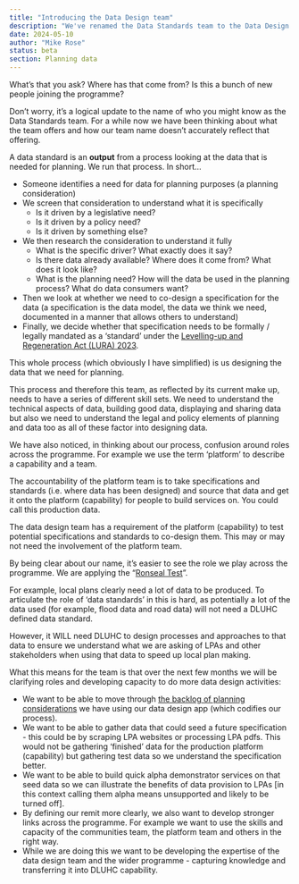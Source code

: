 ```yaml
---
title: "Introducing the Data Design team"
description: "We've renamed the Data Standards team to the Data Design team to more accurately reflect what they do."
date: 2024-05-10
author: "Mike Rose"
status: beta
section: Planning data
---
```


What’s that you ask? Where has that come from? Is this a bunch of new people joining the programme?

Don’t worry, it’s a logical update to the name of who you might know as the Data Standards team. For a while now we have been thinking about what the team offers and how our team name doesn’t accurately reflect that offering. 

A data standard is an **output** from a process looking at the data that is needed for planning. We run that process. In short…

* Someone identifies a need for data for planning purposes (a planning consideration)
* We screen that consideration to understand what it is specifically
  * Is it driven by a legislative need?
  * Is it driven by a policy need?
  * Is it driven by something else?
* We then research the consideration to understand it fully
  * What is the specific driver? What exactly does it say?
  * Is there data already available? Where does it come from? What does it look like?
  * What is the planning need? How will the data be used in the planning process? What do data consumers want?
* Then we look at whether we need to co-design a specification for the data (a specification is the data model, the data we think we need, documented in a manner that allows others to understand)
* Finally, we decide whether that specification needs to be formally / legally mandated as a ‘standard’ under the [Levelling-up and Regeneration Act (LURA) 2023](https://www.legislation.gov.uk/ukpga/2023/55/contents).

This whole process (which obviously I have simplified) is us designing the data that we need for planning.

This process and therefore this team, as reflected by its current make up, needs to have a series of different skill sets. We need to understand the technical aspects of data, building good data, displaying and sharing data but also we need to understand the legal and policy elements of planning and data too as all of these factor into designing data.

We have also noticed, in thinking about our process, confusion around roles across the programme. For example we use the term ‘platform’ to describe a capability and a team.

The accountability of the platform team is to take specifications and standards (i.e. where data has been designed) and source that data and get it onto the platform (capability) for people to build services on. You could call this production data.

The data design team has a requirement of the platform (capability) to test potential specifications and standards to co-design them. This may or may not need the involvement of the platform team.

By being clear about our name, it’s easier to see the role we play across the programme. We are applying the “[Ronseal Test](https://en.wikipedia.org/wiki/Does_exactly_what_it_says_on_the_tin)”.

For example, local plans clearly need a lot of data to be produced. To articulate the role of ‘data standards’ in this is hard, as potentially a lot of the data used (for example, flood data and road data) will not need a DLUHC defined data standard.

However, it WILL need DLUHC to design processes and approaches to that data to ensure we understand what we are asking of LPAs and other stakeholders when using that data to speed up local plan making.

What this means for the team is that over the next few months we will be clarifying roles and developing capacity to do more data design activities:

* We want to be able to move through [the backlog of planning considerations](https://considerations.planning-data.dev/planning-consideration/) we have using our data design app (which codifies our process). 
* We want to be able to gather data that could seed a future specification - this could be by scraping LPA websites or processing LPA pdfs. This would not be gathering ‘finished’ data for the production platform (capability) but gathering test data so we understand the specification better.
* We want to be able to build quick alpha demonstrator services on that seed data so we can illustrate the benefits of data provision to LPAs [in this context calling them alpha means unsupported and likely to be turned off].
* By defining our remit more clearly, we also want to develop stronger links across the programme. For example we want to use the skills and capacity of the communities team, the platform team and others in the right way.
* While we are doing this we want to be developing the expertise of the data design team and the wider programme - capturing knowledge and transferring it into DLUHC capability.
